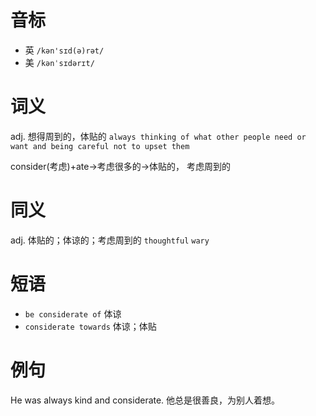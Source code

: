 # 音标

- 英 `/kən'sɪd(ə)rət/`
- 美 `/kənˈsɪdərɪt/`

# 词义

adj. 想得周到的，体贴的
`always thinking of what other people need or want and being careful not to upset them`



consider(考虑)+ate→考虑很多的→体贴的， 考虑周到的

# 同义

adj. 体贴的；体谅的；考虑周到的
`thoughtful` `wary`

# 短语

- `be considerate of` 体谅
- `considerate towards` 体谅；体贴

# 例句

He was always kind and considerate.
他总是很善良，为别人着想。


